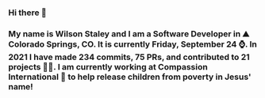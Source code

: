 ### Hi there 👋

### My name is Wilson Staley and I am a Software Developer in ⛰ Colorado Springs, CO.  It is currently Friday, September 24 ⌚. In 2021 I have made 234 commits, 75 PRs, and contributed to 21 projects 👨‍💻. I am currently working at Compassion International 🏢 to help release children from poverty in Jesus' name!